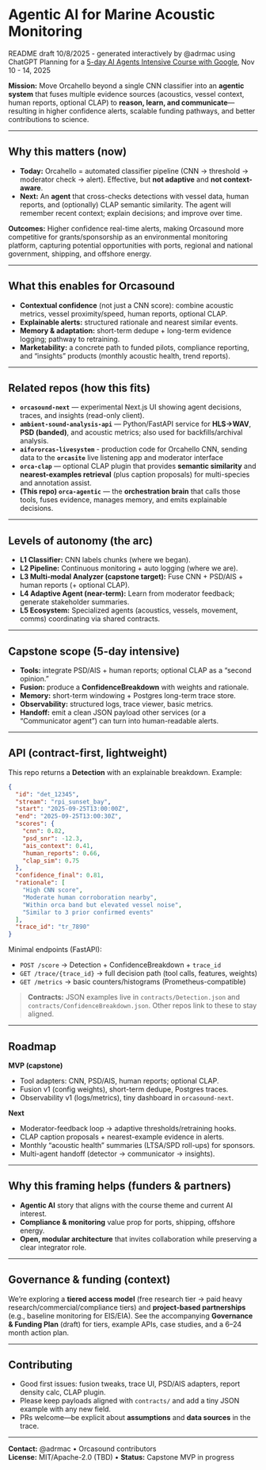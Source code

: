 # Agentic AI for Marine Acoustic Monitoring

README draft 10/8/2025 - generated interactively by @adrmac using ChatGPT
Planning for a [5-day AI Agents Intensive Course with Google]([url](https://rsvp.withgoogle.com/events/google-ai-agents-intensive_2025)), Nov 10 - 14, 2025

**Mission:** Move Orcahello beyond a single CNN classifier into an **agentic system** that fuses multiple evidence sources (acoustics, vessel context, human reports, optional CLAP) to **reason, learn, and communicate**—resulting in higher confidence alerts, scalable funding pathways, and better contributions to science.

---

## Why this matters (now)
- **Today:** Orcahello = automated classifier pipeline (CNN → threshold → moderator check → alert). Effective, but **not adaptive** and **not context-aware**.  
- **Next:** An **agent** that cross-checks detections with vessel data, human reports, and (optionally) CLAP semantic similarity. The agent will remember recent context; explain decisions; and improve over time.

**Outcomes:** Higher confidence real-time alerts, making Orcasound more competitive for grants/sponsorship as an environmental monitoring platform, capturing potential opportunities with ports, regional and national government, shipping, and offshore energy.

---

## What this enables for Orcasound
- **Contextual confidence** (not just a CNN score): combine acoustic metrics, vessel proximity/speed, human reports, optional CLAP.  
- **Explainable alerts:** structured rationale and nearest similar events.  
- **Memory & adaptation:** short-term dedupe + long-term evidence logging; pathway to retraining.  
- **Marketability:** a concrete path to funded pilots, compliance reporting, and “insights” products (monthly acoustic health, trend reports).

---

## Related repos (how this fits)
- **`orcasound-next`** — experimental Next.js UI showing agent decisions, traces, and insights (read-only client).  
- **`ambient-sound-analysis-api`** — Python/FastAPI service for **HLS→WAV**, **PSD (banded)**, and acoustic metrics; also used for backfills/archival analysis.
- **`aifororcas-livesystem`** - production code for Orcahello CNN, sending data to the **`orcasite`** live listening app and moderator interface
- **`orca-clap`** — optional CLAP plugin that provides **semantic similarity** and **nearest-examples retrieval** (plus caption proposals) for multi-species and annotation assist.  
- **(This repo) `orca-agentic`** — the **orchestration brain** that calls those tools, fuses evidence, manages memory, and emits explainable decisions.

---

## Levels of autonomy (the arc)
- **L1 Classifier:** CNN labels chunks (where we began).  
- **L2 Pipeline:** Continuous monitoring + auto logging (where we are).  
- **L3 Multi-modal Analyzer (capstone target):** Fuse CNN + PSD/AIS + human reports (+ optional CLAP).  
- **L4 Adaptive Agent (near-term):** Learn from moderator feedback; generate stakeholder summaries.  
- **L5 Ecosystem:** Specialized agents (acoustics, vessels, movement, comms) coordinating via shared contracts.

---

## Capstone scope (5-day intensive)
- **Tools:** integrate PSD/AIS + human reports; optional CLAP as a “second opinion.”  
- **Fusion:** produce a **ConfidenceBreakdown** with weights and rationale.  
- **Memory:** short-term windowing + Postgres long-term trace store.  
- **Observability:** structured logs, trace viewer, basic metrics.  
- **Handoff:** emit a clean JSON payload other services (or a “Communicator agent”) can turn into human-readable alerts.

---

## API (contract-first, lightweight)
This repo returns a **Detection** with an explainable breakdown. Example:

```json
{
  "id": "det_12345",
  "stream": "rpi_sunset_bay",
  "start": "2025-09-25T13:00:00Z",
  "end": "2025-09-25T13:00:30Z",
  "scores": {
    "cnn": 0.82,
    "psd_snr": -12.3,
    "ais_context": 0.41,
    "human_reports": 0.66,
    "clap_sim": 0.75
  },
  "confidence_final": 0.81,
  "rationale": [
    "High CNN score",
    "Moderate human corroboration nearby",
    "Within orca band but elevated vessel noise",
    "Similar to 3 prior confirmed events"
  ],
  "trace_id": "tr_7890"
}
```

Minimal endpoints (FastAPI):
- `POST /score` → Detection + ConfidenceBreakdown + `trace_id`  
- `GET /trace/{trace_id}` → full decision path (tool calls, features, weights)  
- `GET /metrics` → basic counters/histograms (Prometheus-compatible)

> **Contracts:** JSON examples live in `contracts/Detection.json` and `contracts/ConfidenceBreakdown.json`. Other repos link to these to stay aligned.

---

## Roadmap
**MVP (capstone)**
- Tool adapters: CNN, PSD/AIS, human reports; optional CLAP.  
- Fusion v1 (config weights), short-term dedupe, Postgres traces.  
- Observability v1 (logs/metrics), tiny dashboard in `orcasound-next`.

**Next**
- Moderator-feedback loop → adaptive thresholds/retraining hooks.  
- CLAP caption proposals + nearest-example evidence in alerts.  
- Monthly “acoustic health” summaries (LTSA/SPD roll-ups) for sponsors.  
- Multi-agent handoff (detector → communicator → insights).

---

## Why this framing helps (funders & partners)
- **Agentic AI** story that aligns with the course theme and current AI interest.  
- **Compliance & monitoring** value prop for ports, shipping, offshore energy.  
- **Open, modular architecture** that invites collaboration while preserving a clear integrator role.

---

## Governance & funding (context)
We’re exploring a **tiered access model** (free research tier → paid heavy research/commercial/compliance tiers) and **project-based partnerships** (e.g., baseline monitoring for EIS/EIA). See the accompanying **Governance & Funding Plan** (draft) for tiers, example APIs, case studies, and a 6–24 month action plan.

---

## Contributing
- Good first issues: fusion tweaks, trace UI, PSD/AIS adapters, report density calc, CLAP plugin.  
- Please keep payloads aligned with `contracts/` and add a tiny JSON example with any new field.  
- PRs welcome—be explicit about **assumptions** and **data sources** in the trace.

---

**Contact:** @adrmac • Orcasound contributors  
**License:** MIT/Apache-2.0 (TBD) • **Status:** Capstone MVP in progress
